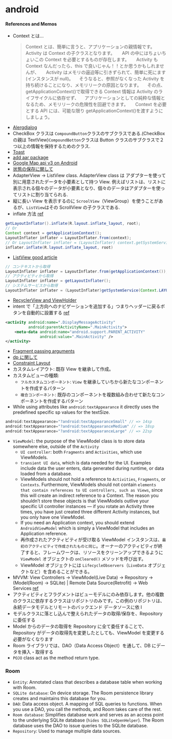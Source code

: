 # android

#### References and Memos

- Context とは…
  > Context とは、簡単に言うと、アプリケーションの親情報です。Activity は Context の子クラスとなります。
  > 　 API の中にはちょいちょいこの Context を必要とするものが存在します。
  > 　 Activity も Context なんだったら、this で良いじゃん！！とか思うかもしれませんが、
  > 　 Activity はメモリの逼迫等に引きずられて、簡単に死にます(インスタンスが null)。
  > 　そうなると、参照がなくなった Activity を持ち続けることになり、メモリリークの原因となります。
  > 　その点、getApplicationContext()で取得できる Context 情報は Activity のライフサイクルに依存せず、
  > 　アプリケーションとしての純粋な情報となるため、メモリリークの危険性を回避できます。
  > 　 Context を必要とする API には、可能な限り getApplicationContext()を渡すようにしましょう。
- [Alergdialog](https://stackoverflow.com/questions/2115758/how-do-i-display-an-alert-dialog-on-android)
- CheckBox クラスは `CompoundButton`クラスのサブクラスである.(CheckBox の親は TextView)`CompoundBotton`クラスは Button クラスのサブクラスで２つ以上の情報を保持するためのクラス.
- [Toast](https://developer.android.com/guide/topics/ui/notifiers/toasts)
- [add aar package](https://stackoverflow.com/questions/16682847/how-to-manually-include-external-aar-package-using-new-gradle-android-build-syst)
- [Google Map api v3 on Android](https://developers.google.com/maps/documentation/android-sdk/start#None-java)
- [状態の保存に関して](https://developer.android.com/topic/libraries/architecture/saving-states)
- AdapterView -> ListView class. AdapterView class は アダプターを使って別に用意されたデータを小要素として持つ View. 例えばリストは、リストに表示される個々のデータが小要素となり、個々のデータはアダプターを使ってリストに割り当てられる.
- 縦に長い View を表示するのに `ScroolView`（ViewGroup）を使うことがあるが、`ListView`はその ScrollView の子クラスである.
- inflate 方法 [ref](https://akira-watson.com/android/inflate.html)

```java
getLayoutInflator().inflate(R.layout.inflate_layout, root);
// Or
Context context = getApplicationContext();
LayoutInflater inflater = LayoutInflater.from(context);
// Or LayoutInflater inflater = (LayoutInflater) context.getSystemService(Context.LAYOUT_INFLATER_SERVICE);
inflater.inflate(R.layout.inflate_layout, root)
```

- [ListView good article](https://qiita.com/yu_eguchi/items/65311af1c9fc0bff0cb0#%E8%A7%A3%E8%AA%AC-1)

```java
// コンテキストから取得
LayoutInflater inflater = LayoutInflater.from(getApplicationContext());
// アクティビティから取得
LayoutInflater inflater = getLayoutInflater();
// システムサービスから取得
LayoutInflater inflater = (LayoutInflater)getSystemService(Context.LAYOUT_INFLATER_SERVICE);
```

- [RecyclerView and ViewHolder](https://qiita.com/naoi/items/f8a19d6278147e98bbc2)
- intent で「上方向へのナビゲーションを追加する」つまりヘッダーに戻るボタンを自動的に設置する [ref](https://developer.android.com/training/basics/firstapp/starting-activity#Up)

```xml
<activity android:name=".DisplayMessageActivity"
          android:parentActivityName=".MainActivity">
    <meta-data android:name="android.support.PARENT_ACTIVITY"
               android:value=".MainActivity" />
</activity>
```

- [Fragment passing arguments](https://qiita.com/Reyurnible/items/dffd70144da213e1208b)
- [dp に関して](https://qiita.com/nein37/items/0a92556a80c6c14503b2)
- [Constraint Layout](https://qiita.com/nakker1218/items/0faa8c1ab504cc4cedea)
- カスタムレイアウト: 既存 View を継承して作成。
- カスタムビューの種類:
  - `フルカスタムコンポーネント`: `View` を継承していちから新たなコンポーネントを作成するパターン
  - `複合コンポーネント`: 既存のコンポーネントを複数組み合わせて新たなコンポーネントを作成するパターン
- While using attributes like `android:textAppearance` it directly uses the predefined specific sp values for the textSize.

```java
android:textAppearance="?android:textAppearanceSmall" // => 14sp
android:textAppearance="?android:textAppearanceMedium" // => 18sp
android:textAppearance="?android:textAppearanceLarge" // => 22sp
```

- `ViewModel`: the purpose of the ViewModel class is to store data somewhere else, outside of the `Activity`
  - `UI controller`: both `Fragments` and `Activities`, which use ViewModels.
  - `transient UI data`, which is data needed for the UI. Examples include data the user enters, data generated during runtime, or data loaded from a database.
  - ViewModels should not hold a reference to `Activities`, `Fragments`, or `Contexts`. Furthermore, ViewModels should not contain `elements that contain references to UI controllers, such as Views`, since this will create an indirect reference to a Context. The reason you shouldn’t store these objects is that ViewModels outlive your specific UI controller instances — if you rotate an Activity three times, you have just created three different Activity instances, but you only have one ViewModel.
  - If you need an Application context, you should extend `AndroidViewModel` which is simply a ViewModel that includes an Application reference.
  - 再作成されたアクティビティが受け取る ViewModel インスタンスは、`最初のアクティビティで作成されたものと同じ`。オーナーのアクティビティが終了すると、フレームワークは、リソースをクリーンアップできるように `ViewModel` オブジェクトの `onCleared()` メソッドを呼び出す。
  - ViewModel オブジェクトには `LifecycleObservers`（`LiveData` オブジェクトなど）を含めることができる。
- MVVM: View Controllers -> ViewModel(Live Data) -> Repository -> (Model(Room) -> SQLite) | Remote Data Source(Retrofit) -> Web Services [ref](https://developer.android.com/jetpack/docs/guide#overview)
- アクティビティとフラグメントはビューモデルにのみ依存します。他の複数のクラスに依存するクラスはリポジトリのみです。この例のリポジトリは、永続データモデルとリモートのバックエンド データソースに依 l
- モデルクラスに落とし込んで整えられたデータの取得/保存を、Repository に委任する
- Model からのデータの取得を Repository に全て委任することで、Repository がデータの取得先を変更したとしても、ViewModel を変更する必要がなくなります
- Room ライブラリでは、DAO（Data Access Object）を通して、DB にデータを挿入・取得する
- `POJO` class act as the method return type.

### Room

- `Entity`: Annotated class that describes a database table when working with Room.
- `SQLite database`: On device storage. The Room persistence library creates and maintains this database for you.
- `DAO`: Data access object. A mapping of SQL queries to functions. When you use a DAO, you call the methods, and Room takes care of the rest.
- `Room database`: Simplifies database work and serves as an access point to the underlying SQLite database (`hides SQLiteOpenHelper`). The Room database uses the DAO to issue queries to the SQLite database.
- `Repository`: Used to manage multiple data sources.
